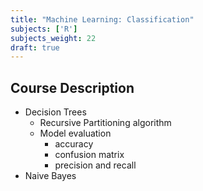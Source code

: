```yaml
---
title: "Machine Learning: Classification"
subjects: ['R']
subjects_weight: 22
draft: true
---
```


## Course Description

- Decision Trees
	- Recursive Partitioning algorithm
	- Model evaluation
		- accuracy
		- confusion matrix
		- precision and recall
- Naive Bayes